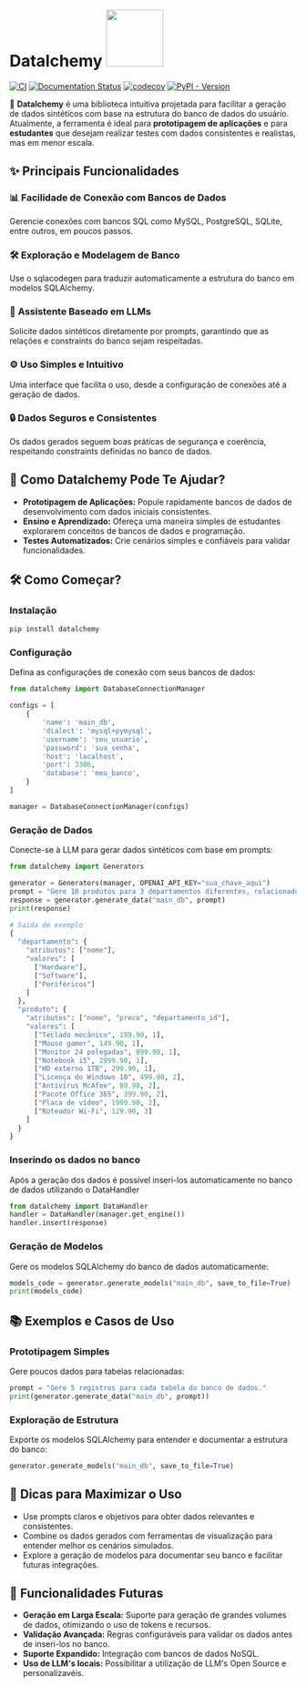 # **Datalchemy** <img src="https://datalchemy.readthedocs.io/en/latest/assets/DATALCHEMY_.png" width="100">

[![CI](https://github.com/Bruno-Gomes-QA/datalchemy/actions/workflows/pipeline.yaml/badge.svg)](https://github.com/Bruno-Gomes-QA/datalchemy/actions/workflows/pipeline.yaml)
[![Documentation Status](https://readthedocs.org/projects/datalchemy/badge/?version=latest)](https://datalchemy.readthedocs.io/en/latest/?badge=latest)
[![codecov](https://codecov.io/gh/Bruno-Gomes-QA/datalchemy/graph/badge.svg?token=sYf3a0mhbR)](https://codecov.io/gh/Bruno-Gomes-QA/datalchemy)
[![PyPI - Version](https://img.shields.io/pypi/v/datalchemy.svg?logo=pypi&label=PyPI&logoColor=gold)](https://pypi.org/project/datalchemy/)

📌 **Datalchemy** é uma biblioteca intuitiva projetada para facilitar a geração de dados sintéticos com base na estrutura do banco de dados do usuário. Atualmente, a ferramenta é ideal para **prototipagem de aplicações** e para **estudantes** que desejam realizar testes com dados consistentes e realistas, mas em menor escala.

## ✨ **Principais Funcionalidades**

### 📊 **Facilidade de Conexão com Bancos de Dados**
Gerencie conexões com bancos SQL como MySQL, PostgreSQL, SQLite, entre outros, em poucos passos.

### 🛠️ **Exploração e Modelagem de Banco**
Use o sqlacodegen para traduzir automaticamente a estrutura do banco em modelos SQLAlchemy.

### 🤖 **Assistente Baseado em LLMs**
Solicite dados sintéticos diretamente por prompts, garantindo que as relações e constraints do banco sejam respeitadas.

### ⚙️ **Uso Simples e Intuitivo**
Uma interface que facilita o uso, desde a configuração de conexões até a geração de dados.

### 🔒 **Dados Seguros e Consistentes**
Os dados gerados seguem boas práticas de segurança e coerência, respeitando constraints definidas no banco de dados.

## 🚀 **Como Datalchemy Pode Te Ajudar?**

- **Prototipagem de Aplicações:** Popule rapidamente bancos de dados de desenvolvimento com dados iniciais consistentes.
- **Ensino e Aprendizado:** Ofereça uma maneira simples de estudantes explorarem conceitos de bancos de dados e programação.
- **Testes Automatizados:** Crie cenários simples e confiáveis para validar funcionalidades.

## 🛠️ **Como Começar?**

### **Instalação**
```bash
pip install datalchemy
```

### **Configuração**
Defina as configurações de conexão com seus bancos de dados:

```python
from datalchemy import DatabaseConnectionManager

configs = [
    {
        'name': 'main_db',
        'dialect': 'mysql+pymysql',
        'username': 'seu_usuario',
        'password': 'sua_senha',
        'host': 'localhost',
        'port': 3306,
        'database': 'meu_banco',
    }
]

manager = DatabaseConnectionManager(configs)
```

### **Geração de Dados**
Conecte-se à LLM para gerar dados sintéticos com base em prompts:

```python
from datalchemy import Generators

generator = Generators(manager, OPENAI_API_KEY="sua_chave_aqui")
prompt = "Gere 10 produtos para 3 departamentos diferentes, relacionados ao setor de tecnologia."
response = generator.generate_data("main_db", prompt)
print(response)
```

```python
# Saída de exemplo
{
  "departamento": {
    "atributos": ["nome"],
    "valores": [
      ["Hardware"],
      ["Software"],
      ["Periféricos"]
    ]
  },
  "produto": {
    "atributos": ["nome", "preco", "departamento_id"],
    "valores": [
      ["Teclado mecânico", 199.90, 1],
      ["Mouse gamer", 149.90, 1],
      ["Monitor 24 polegadas", 899.90, 1],
      ["Notebook i5", 2999.90, 1],
      ["HD externo 1TB", 299.90, 1],
      ["Licença do Windows 10", 499.90, 2],
      ["Antivírus McAfee", 89.90, 2],
      ["Pacote Office 365", 399.90, 2],
      ["Placa de vídeo", 1999.90, 2],
      ["Roteador Wi-Fi", 129.90, 3]
    ]
  }
}
```
### **Inserindo os dados no banco**
Após a geração dos dados é possível inseri-los automaticamente no banco de dados utilizando o DataHandler

```python
from datalchemy import DataHandler
handler = DataHandler(manager.get_engine())
handler.insert(response)
```

### **Geração de Modelos**
Gere os modelos SQLAlchemy do banco de dados automaticamente:

```python
models_code = generator.generate_models("main_db", save_to_file=True)
print(models_code)
```

## 📚 **Exemplos e Casos de Uso**

### **Prototipagem Simples**
Gere poucos dados para tabelas relacionadas:

```python
prompt = "Gere 5 registros para cada tabela do banco de dados."
print(generator.generate_data("main_db", prompt))
```

### **Exploração de Estrutura**
Exporte os modelos SQLAlchemy para entender e documentar a estrutura do banco:

```python
generator.generate_models("main_db", save_to_file=True)
```

## 📢 **Dicas para Maximizar o Uso**
- Use prompts claros e objetivos para obter dados relevantes e consistentes.
- Combine os dados gerados com ferramentas de visualização para entender melhor os cenários simulados.
- Explore a geração de modelos para documentar seu banco e facilitar futuras integrações.

## 🔮 **Funcionalidades Futuras**
- **Geração em Larga Escala:** Suporte para geração de grandes volumes de dados, otimizando o uso de tokens e recursos.
- **Validação Avançada:** Regras configuráveis para validar os dados antes de inseri-los no banco.
- **Suporte Expandido:** Integração com bancos de dados NoSQL.
- **Uso de LLM's locais:** Possibilitar a utilização de LLM's Open Source e personalizavéis.
